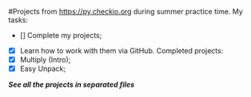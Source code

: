 #Projects from https://py.checkio.org during summer practice time.
My tasks:
- [] Complete my projects;
- [x] Learn how to work with them via GitHub.
Completed projects:
- [x] Multiply (Intro);
- [x] Easy Unpack;

***See all the projects in separated files*** 

